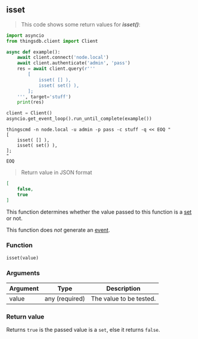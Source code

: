 ## isset

> This code shows some return values for ***isset()***:

```python
import asyncio
from thingsdb.client import Client

async def example():
    await client.connect('node.local')
    await client.authenticate('admin', 'pass')
    res = await client.query(r'''
        [
            isset( [] ),
            isset( set() ),
        ];
    ''', target='stuff')
    print(res)

client = Client()
asyncio.get_event_loop().run_until_complete(example())
```

```shell
thingscmd -n node.local -u admin -p pass -c stuff -q << EOQ "
[
    isset( [] ),
    isset( set() ),
];
"
EOQ
```

> Return value in JSON format

```json
[
    false,
    true
]
```

This function determines whether the value passed to this function
is a [set](#set) or not.

This function does *not* generate an [event](#events).

### Function
`isset(value)`

### Arguments
Argument | Type | Description
-------- | ---- | -----------
value | any (required) | The value to be tested.

### Return value
Returns `true` is the passed value is a `set`, else it returns `false`.
